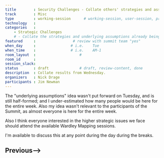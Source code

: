 ```yaml
---
title        : Security Challenges - Collate others' strategies and assumptions
track        : Misc
type         : working-session      # working-session, user-session, product-session
technology   :
categories   :
    - Strategic Challenges
    # - Collate the strategies and underlying assumptions already being used.
featured     :                 # review with summit team "yes"
when_day     :                # i.e.    Tue
when_time    :                # i.e.    AM-1
room_layout  :                    #
room_id      : 
session_slack: 
status       : draft              # draft, review-content, done
description  : Collate results from Wednesday.
organizers   : Nick Drage
participants : Jim Newman
---
```


The "underlying assumptions" idea wasn't put forward on Tuesday, and is still half-formed; and I under-estimated how many people would be here for the entire week. Also my idea wasn't relevant to the participants of the Summit, as almost everyone is here for the entire week.

Also I think everyone interested in the higher strategic issues we face should attend the available Wardley Mapping sessions.

I'm available to discuss this at any point during the day during the breaks.

## Previous-->
